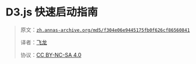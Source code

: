 # D3.js 快速启动指南

> 原文：[`zh.annas-archive.org/md5/f304e06e9445175fb0f626cf86560841`](https://zh.annas-archive.org/md5/f304e06e9445175fb0f626cf86560841)
> 
> 译者：[飞龙](https://github.com/wizardforcel)
> 
> 协议：[CC BY-NC-SA 4.0](http://creativecommons.org/licenses/by-nc-sa/4.0/)